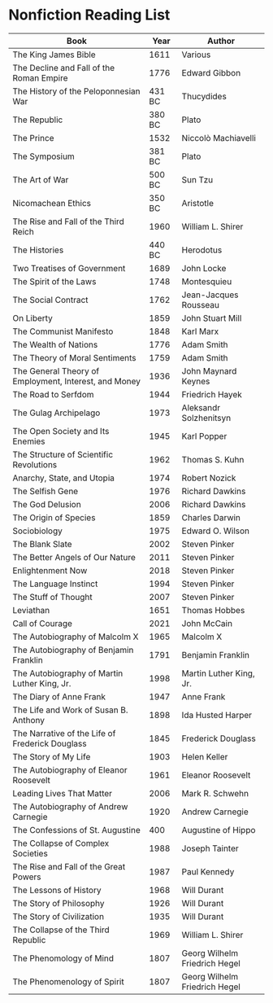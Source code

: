 # Nonfiction Reading List

| Book | Year | Author |
| --- | --- | --- |
| The King James Bible | 1611 | Various |
| The Decline and Fall of the Roman Empire | 1776 | Edward Gibbon |
| The History of the Peloponnesian War | 431 BC | Thucydides |
| The Republic | 380 BC | Plato |
| The Prince | 1532 | Niccolò Machiavelli |
| The Symposium | 381 BC | Plato |
| The Art of War | 500 BC | Sun Tzu |
| Nicomachean Ethics | 350 BC | Aristotle |
| The Rise and Fall of the Third Reich | 1960 | William L. Shirer |
| The Histories | 440 BC | Herodotus |
| Two Treatises of Government | 1689 | John Locke |
| The Spirit of the Laws | 1748 | Montesquieu |
| The Social Contract | 1762 | Jean-Jacques Rousseau |
| On Liberty | 1859 | John Stuart Mill |
| The Communist Manifesto | 1848 | Karl Marx |
| The Wealth of Nations | 1776 | Adam Smith |
| The Theory of Moral Sentiments | 1759 | Adam Smith |
| The General Theory of Employment, Interest, and Money | 1936 | John Maynard Keynes |
| The Road to Serfdom | 1944 | Friedrich Hayek |
| The Gulag Archipelago | 1973 | Aleksandr Solzhenitsyn |
| The Open Society and Its Enemies | 1945 | Karl Popper |
| The Structure of Scientific Revolutions | 1962 | Thomas S. Kuhn |
| Anarchy, State, and Utopia | 1974 | Robert Nozick |
| The Selfish Gene | 1976 | Richard Dawkins |
| The God Delusion | 2006 | Richard Dawkins |
| The Origin of Species | 1859 | Charles Darwin |
| Sociobiology | 1975 | Edward O. Wilson |
| The Blank Slate | 2002 | Steven Pinker |
| The Better Angels of Our Nature | 2011 | Steven Pinker |
| Enlightenment Now | 2018 | Steven Pinker |
| The Language Instinct | 1994 | Steven Pinker |
| The Stuff of Thought | 2007 | Steven Pinker |
| Leviathan | 1651 | Thomas Hobbes |
| Call of Courage | 2021 | John McCain |
| The Autobiography of Malcolm X | 1965 | Malcolm X |
| The Autobiography of Benjamin Franklin | 1791 | Benjamin Franklin |
| The Autobiography of Martin Luther King, Jr. | 1998 | Martin Luther King, Jr. |
| The Diary of Anne Frank | 1947 | Anne Frank |
| The Life and Work of Susan B. Anthony | 1898 | Ida Husted Harper |
| The Narrative of the Life of Frederick Douglass | 1845 | Frederick Douglass |
| The Story of My Life | 1903 | Helen Keller |
| The Autobiography of Eleanor Roosevelt | 1961 | Eleanor Roosevelt |
| Leading Lives That Matter | 2006 | Mark R. Schwehn |
| The Autobiography of Andrew Carnegie | 1920 | Andrew Carnegie |
| The Confessions of St. Augustine | 400 | Augustine of Hippo |
| The Collapse of Complex Societies | 1988 | Joseph Tainter |
| The Rise and Fall of the Great Powers | 1987 | Paul Kennedy |
| The Lessons of History | 1968 | Will Durant |
| The Story of Philosophy | 1926 | Will Durant |
| The Story of Civilization | 1935 | Will Durant |
| The Collapse of the Third Republic | 1969 | William L. Shirer |
| The Phenomology of Mind | 1807 | Georg Wilhelm Friedrich Hegel |
| The Phenomenology of Spirit | 1807 | Georg Wilhelm Friedrich Hegel |